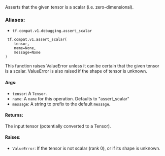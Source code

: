 
Asserts that the given tensor is a scalar (i.e. zero-dimensional).
### Aliases:
- `tf.compat.v1.debugging.assert_scalar`

```
 tf.compat.v1.assert_scalar(
    tensor,
    name=None,
    message=None
)
```

This function raises ValueError unless it can be certain that the given tensor is a scalar. ValueError is also raised if the shape of tensor is unknown.
#### Args:
- `tensor`: A `Tensor`.
- `name`: A `name` for this operation. Defaults to "assert_scalar"
- `message`: A string to prefix to the default `message`.
#### Returns:

The input tensor (potentially converted to a Tensor).
#### Raises:
- `ValueError`: If the tensor is not scalar (rank 0), or if its shape is unknown.
